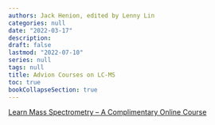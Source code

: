 ```yaml
---
authors: Jack Henion, edited by Lenny Lin
categories: null
date: "2022-03-17"
description: 
draft: false
lastmod: "2022-07-10"
series: null
tags: null
title: Advion Courses on LC-MS
toc: true
bookCollapseSection: true
---
```




<!--more-->

[Learn Mass Spectrometry – A Complimentary Online Course](https://www.advion.com/resources/webinars/learn-mass-spectrometry-a-complimentary-online-course/)

